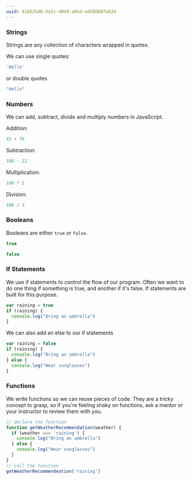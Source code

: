 ```yaml
---
uuid: 416b2bd8-5a3c-40d4-a0ed-ed20d687ab3d
---
```


### Strings

Strings are any collection of characters wrapped in quotes.

We can use single quotes:

```javascript
'Hello'
```

or double quotes

```javascript
"Hello"
```

### Numbers

We can add, subtract, divide and multiply numbers in JavaScript.

Addition:

```javascript
45 + 76
```

Subtraction:

```javascript
100 - 22
```

Multiplication:

```javascript
190 * 2
```

Division:

```javascript
100 / 3
```

### Booleans

Booleans are either `true` or `false`.

```javascript
true
```

```javascript
false
```

### If Statements

We use if statements to control the flow of our program. Often we want to do one thing if something is true, and another if it's false. If statements are built for this purpose.

```javascript
var raining = true
if (raining) {
  console.log("Bring an umbrella")
}
```

We can also add an else to our if statements

```javascript
var raining = false
if (raining) {
  console.log("Bring an umbrella")
} else {
  console.log("Wear sunglasses")
}
```

### Functions

We write functions so we can reuse pieces of code. They are a tricky concept to grasp, so if you're
feeling shaky on functions, ask a mentor or your instructor to review them with you.

```javascript
// declare the function
function getWeatherRecommendation(weather) {
  if (weather === 'raining') {
    console.log("Bring an umbrella")
  } else {
    console.log("Wear sunglasses")
  }
}
// call the function
getWeatherRecommendeation('raining')
```
